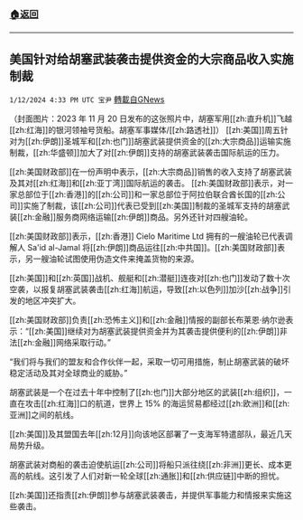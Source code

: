 ###  [:house:返回](README.md)
---


## 美国针对给胡塞武装袭击提供资金的大宗商品收入实施制裁
`1/12/2024 4:33 PM UTC 宝尹` [轉載自GNews](https://gnews.org/articles/2213068)

（封面图片：2023 年 11 月 20 日发布的这张照片中，胡塞军用[[zh:直升机]]飞越[[zh:红海]]的银河领袖号货船。胡塞军事媒体/[[zh:路透社]]）
[[zh:美国]]周五针对为[[zh:伊朗]]圣城军和[[zh:也门]]胡塞武装提供资金的[[zh:大宗商品]]运输实施制裁，[[zh:华盛顿]]加大了对[[zh:伊朗]]支持的胡塞武装袭击国际航运的压力。

[[zh:美国财政部]]在一份声明中表示，[[zh:大宗商品]]销售的收入支持了胡塞武装及其对[[zh:红海]]和[[zh:亚丁湾]]国际航运的袭击。
[[zh:美国财政部]]表示，对一家总部位于[[zh:香港]]的[[zh:公司]]和一家总部位于阿拉伯联合酋长国的[[zh:公司]]实施了制裁，该[[zh:公司]]代表已受到[[zh:美国]]制裁的圣城军支持的胡塞武装[[zh:金融]]服务商网络运输[[zh:伊朗]]商品。另外还针对四艘油轮。

[[zh:美国财政部]]表示，[[zh:香港]] Cielo Maritime Ltd 拥有的一艘油轮已代表调解人 Sa'id al-Jamal 将[[zh:伊朗]]商品运往[[zh:中共国]]。[[zh:美国财政部]]表示，另一艘油轮试图使用伪造文件来掩盖货物的来源。

[[zh:美国]]和[[zh:英国]]战机、舰艇和[[zh:潜艇]]连夜对[[zh:也门]]发动了数十次空袭，以报复胡塞武装袭击[[zh:红海]]航运，导致[[zh:以色列]]加沙[[zh:战争]]引发的地区冲突扩大。

[[zh:美国财政部]]负责[[zh:恐怖主义]]和[[zh:金融]]情报的副部长布莱恩·纳尔逊表示：“[[zh:美国]]继续对为胡塞武装提供资金并为其袭击提供便利的[[zh:伊朗]]非法[[zh:金融]]网络采取行动。”

“我们将与我们的盟友和合作伙伴一起，采取一切可用措施，制止胡塞武装的破坏稳定活动及其对全球商业的威胁。”

胡塞武装是一个在过去十年中控制了[[zh:也门]]大部分地区的武装[[zh:组织]]，一直在攻击[[zh:红海]]口的航道，世界上 15% 的海运贸易都经过[[zh:欧洲]]和[[zh:亚洲]]之间的航线。

[[zh:美国]]及其盟国去年[[zh:12月]]向该地区部署了一支海军特遣部队，最近几天局势升级。

胡塞武装对商船的袭击迫使航运[[zh:公司]]将船只派往绕[[zh:非洲]]更长、成本更高的航线。这引发了人们对新一轮全球[[zh:通胀]]和[[zh:供应链]]中断的担忧。

[[zh:美国]]还指责[[zh:伊朗]]参与胡塞武装袭击，并提供军事能力和情报来实施这些袭击。



